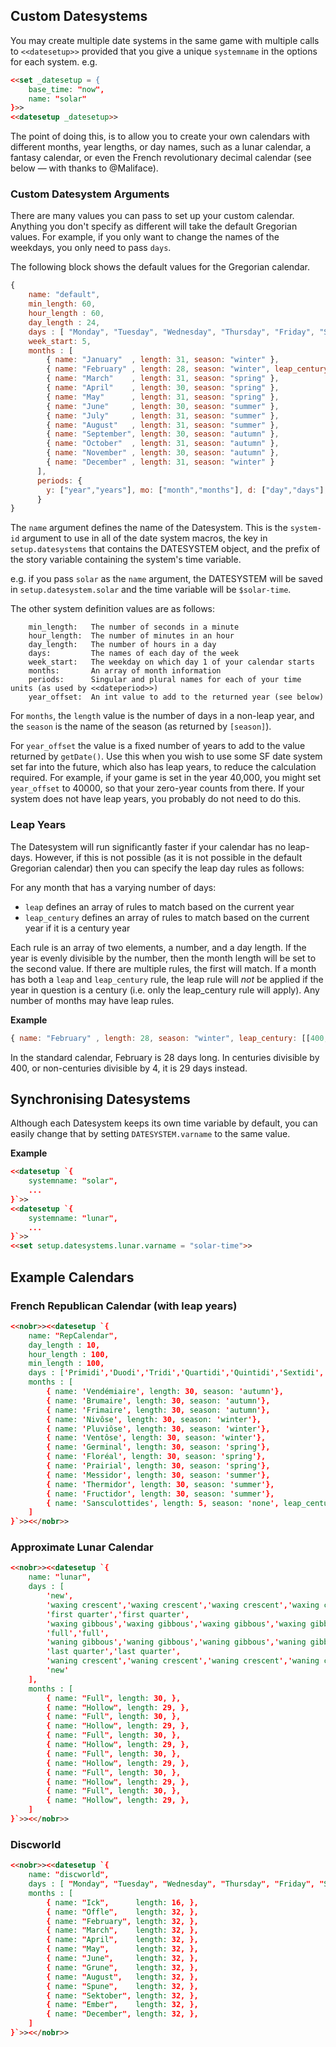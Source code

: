 ## Custom Datesystems

You may create multiple date systems in the same game with multiple calls to `<<datesetup>>` provided that you give a unique `systemname` in the options for each system. e.g.

```html
<<set _datesetup = {
    base_time: "now",
    name: "solar"
}>>
<<datesetup _datesetup>>
```

The point of doing this, is to allow you to create your own calendars with different months, year lengths, or day names, such as a lunar calendar, a fantasy calendar, or even the French revolutionary decimal calendar (see below — with thanks to @Maliface).

### Custom Datesystem Arguments

There are many values you can pass to set up your custom calendar. Anything you don't specify as different will take the default Gregorian values. For example, if you only want to change the names of the weekdays, you only need to pass `days`.

The following block shows the default values for the Gregorian calendar.

```js
{
    name: "default",
    min_length: 60,
    hour_length : 60,
    day_length : 24,
    days : [ "Monday", "Tuesday", "Wednesday", "Thursday", "Friday", "Saturday", "Sunday"],
    week_start: 5,
    months : [
        { name: "January"  , length: 31, season: "winter" }, 
        { name: "February" , length: 28, season: "winter", leap_century: [[400,29]], leap: [[4,29]] }, 
        { name: "March"    , length: 31, season: "spring" }, 
        { name: "April"    , length: 30, season: "spring" }, 
        { name: "May"      , length: 31, season: "spring" }, 
        { name: "June"     , length: 30, season: "summer" }, 
        { name: "July"     , length: 31, season: "summer" }, 
        { name: "August"   , length: 31, season: "summer" }, 
        { name: "September", length: 30, season: "autumn" }, 
        { name: "October"  , length: 31, season: "autumn" }, 
        { name: "November" , length: 30, season: "autumn" }, 
        { name: "December" , length: 31, season: "winter" }
      ],
      periods: { 
        y: ["year","years"], mo: ["month","months"], d: ["day","days"], h: ["hour","hours"], m: ["minute","minutes"], s: ["second","seconds"]
      }
}
```
The `name` argument defines the name of the Datesystem. This is the `system-id` argument to use in all of the date system macros, the key in `setup.datesystems` that contains the DATESYSTEM object, and the prefix of the story variable containing the system's time variable. 

e.g. if you pass `solar` as the `name` argument, the DATESYSTEM will be saved in `setup.datesystem.solar` and the time variable will be `$solar-time`.

The other system definition values are as follows:

```
    min_length:   The number of seconds in a minute
    hour_length:  The number of minutes in an hour
    day_length:   The number of hours in a day
    days:         The names of each day of the week
    week_start:   The weekday on which day 1 of your calendar starts
    months:       An array of month information
    periods:      Singular and plural names for each of your time units (as used by <<dateperiod>>)
    year_offset:  An int value to add to the returned year (see below)
```

For `months`, the `length` value is the number of days in a non-leap year, and the `season` is the name of the season (as returned by `[season]`).

For `year_offset` the value is a fixed number of years to add to the value returned by `getDate()`. Use this when you wish to use some SF date system set far into the future, which also has leap years, to reduce the calculation required. For example, if your game is set in the year 40,000, you might set `year_offset` to 40000, so that your zero-year counts from there. If your system does not have leap years, you probably do not need to do this.

### Leap Years

The Datesystem will run significantly faster if your calendar has no leap-days. However, if this is not possible (as it is not possible in the default Gregorian calendar) then you can specify the leap day rules as follows:

For any month that has a varying number of days:

* `leap` defines an array of rules to match based on the current year
* `leap_century` defines an array of rules to match based on the current year if it is a century year

Each rule is an array of two elements, a number, and a day length. If the year is evenly divisible by the number, then the month length will be set to the second value. If there are multiple rules, the first will match. If a month has both a `leap` and `leap_century` rule, the leap rule will *not* be applied if the year in question is a century (i.e. only the leap_century rule will apply). Any number of months may have leap rules.

**Example**
```js
{ name: "February" , length: 28, season: "winter", leap_century: [[400,29]], leap: [[4,29]] }
```
In the standard calendar, February is 28 days long. In centuries divisible by 400, or non-centuries divisible by 4, it is 29 days instead.

## Synchronising Datesystems

Although each Datesystem keeps its own time variable by default, you can easily change that by setting `DATESYSTEM.varname` to the same value. 

**Example**
```html
<<datesetup `{
    systemname: "solar",
    ...
}`>>
<<datesetup `{
    systemname: "lunar",
    ...
}`>>
<<set setup.datesystems.lunar.varname = "solar-time">>
```

## Example Calendars
### French Republican Calendar (with leap years)
```html
<<nobr>><<datesetup `{
    name: "RepCalendar",
    day_length : 10,
    hour_length : 100,
    min_length : 100,
    days : ['Primidi','Duodi','Tridi','Quartidi','Quintidi','Sextidi','Septidi','Octidi','Nonidi','Décadi'],
    months : [
        { name: 'Vendémiaire', length: 30, season: 'autumn'}, 
        { name: 'Brumaire', length: 30, season: 'autumn'}, 
        { name: 'Frimaire', length: 30, season: 'autumn'},
        { name: 'Nivôse', length: 30, season: 'winter'}, 
        { name: 'Pluviôse', length: 30, season: 'winter'}, 
        { name: 'Ventôse', length: 30, season: 'winter'}, 
        { name: 'Germinal', length: 30, season: 'spring'}, 
        { name: 'Floréal', length: 30, season: 'spring'}, 
        { name: 'Prairial', length: 30, season: 'spring'}, 
        { name: 'Messidor', length: 30, season: 'summer'}, 
        { name: 'Thermidor', length: 30, season: 'summer'}, 
        { name: 'Fructidor', length: 30, season: 'summer'}, 
        { name: 'Sansculottides', length: 5, season: 'none', leap_century: [[400,6]], leap: [[4,6]]}
    ]
}`>><</nobr>>
```
### Approximate Lunar Calendar
```html
<<nobr>><<datesetup `{
    name: "lunar",
    days : [
        'new',
        'waxing crescent','waxing crescent','waxing crescent','waxing crescent','waxing crescent',
        'first quarter','first quarter',
        'waxing gibbous','waxing gibbous','waxing gibbous','waxing gibbous','waxing gibbous',
        'full','full',
        'waning gibbous','waning gibbous','waning gibbous','waning gibbous','waning gibbous',
        'last quarter','last quarter',
        'waning crescent','waning crescent','waning crescent','waning crescent','waning crescent',
        'new'
    ],
    months : [
        { name: "Full", length: 30, },
        { name: "Hollow", length: 29, },
        { name: "Full", length: 30, },
        { name: "Hollow", length: 29, },
        { name: "Full", length: 30, },
        { name: "Hollow", length: 29, },
        { name: "Full", length: 30, },
        { name: "Hollow", length: 29, },
        { name: "Full", length: 30, },
        { name: "Hollow", length: 29, },
        { name: "Full", length: 30, },
        { name: "Hollow", length: 29, },
    ]
}`>><</nobr>>
```
### Discworld
```html
<<nobr>><<datesetup `{
    name: "discworld",
    days : [ "Monday", "Tuesday", "Wednesday", "Thursday", "Friday", "Saturday", "Sunday", "Octday" ],
    months : [
        { name: "Ick",      length: 16, },
        { name: "Offle",    length: 32, },
        { name: "February", length: 32, },
        { name: "March",    length: 32, },
        { name: "April",    length: 32, },
        { name: "May",      length: 32, },
        { name: "June",     length: 32, },
        { name: "Grune",    length: 32, },
        { name: "August",   length: 32, },
        { name: "Spune",    length: 32, },
        { name: "Sektober", length: 32, },
        { name: "Ember",    length: 32, },
        { name: "December", length: 32, },
    ]
}`>><</nobr>>
```
